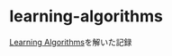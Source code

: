 # learning-algorithms
[Learning Algorithms](https://learning.oreilly.com/library/view/learning-algorithms/9781492091059/)を解いた記録
